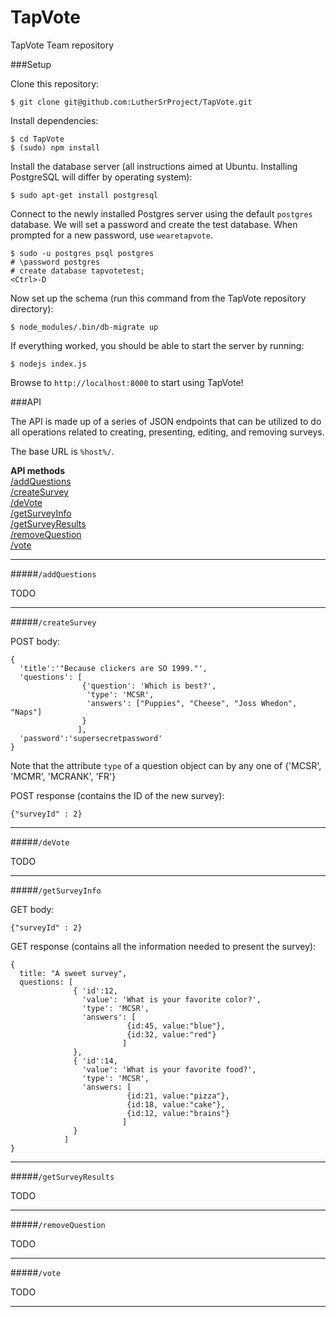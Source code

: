 TapVote
=======

TapVote Team repository



###Setup

Clone this repository:
```
$ git clone git@github.com:LutherSrProject/TapVote.git
```

Install dependencies:
```
$ cd TapVote
$ (sudo) npm install
```

Install the database server (all instructions aimed at Ubuntu. Installing PostgreSQL will differ by operating system):
```
$ sudo apt-get install postgresql
```

Connect to the newly installed Postgres server using the default `postgres` database. We will set a password and
create the test database. When prompted for a new password, use `wearetapvote`.
```
$ sudo -u postgres psql postgres
# \password postgres
# create database tapvotetest;
<Ctrl>-D
```

Now set up the schema (run this command from the TapVote repository directory):
```
$ node_modules/.bin/db-migrate up
```

If everything worked, you should be able to start the server by running:
```
$ nodejs index.js
```

Browse to `http://localhost:8000` to start using TapVote!


###API

The API is made up of a series of JSON endpoints that can be utilized to do all operations related to creating, presenting, editing, and removing surveys.

The base URL is `%host%/`.

**API methods**  
[/addQuestions](#addQuestions)  
[/createSurvey](#createSurvey)  
[/deVote](#deVote)  
[/getSurveyInfo](#getSurveyInfo)  
[/getSurveyResults](#getSurveyResults)  
[/removeQuestion](#removeQuestion)  
[/vote](#vote)  


-------------------------------------------------------------------------------------------------------------

<a name="addQuestions"></a>
#####`/addQuestions`

TODO

-----------------------------------------------------------------------------------------------------------------

<a name="createSurvey"></a>
#####`/createSurvey`

POST body:
```
{ 
  'title':'"Because clickers are SO 1999."', 
  'questions': [
                {'question': 'Which is best?', 
                 'type': 'MCSR',
                 'answers': ["Puppies", "Cheese", "Joss Whedon", "Naps"]
                }
               ],
  'password':'supersecretpassword'
}
```

Note that the attribute `type` of a question object can by any one of {'MCSR', 'MCMR', 'MCRANK', 'FR'}


POST response (contains the ID of the new survey):
``` 
{"surveyId" : 2}
```

-----------------------------------------------------------------------------------------------------------------

<a name="deVote"></a> 
#####`/deVote`

TODO

-----------------------------------------------------------------------------------------------------------------

<a name="getSurveyInfo"></a>
#####`/getSurveyInfo`

GET body:
```
{"surveyId" : 2}
```

GET response (contains all the information needed to present the survey):
```
{ 
  title: "A sweet survey",
  questions: [
              { 'id':12,
                'value': 'What is your favorite color?',
                'type': 'MCSR',
                'answers': [
                          {id:45, value:"blue"},
                          {id:32, value:"red"}
                         ]
              },
              { 'id':14,
                'value': 'What is your favorite food?',
                'type': 'MCSR',
                'answers: [
                          {id:21, value:"pizza"},
                          {id:18, value:"cake"},
                          {id:12, value:"brains"}
                         ]
              }
            ]
}
```

-----------------------------------------------------------------------------------------------------------------

<a name="getSurveyResults"></a>
#####`/getSurveyResults`

TODO

-----------------------------------------------------------------------------------------------------------------

<a name="removeQuestion"></a> 
#####`/removeQuestion`

TODO

-----------------------------------------------------------------------------------------------------------------

<a name="vote"></a> 
#####`/vote`

TODO

-----------------------------------------------------------------------------------------------------------------

